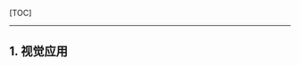 <!--
+++
title       = "【行业】电路板PCB"
description = "1. 视觉应用"
date        = "2022-01-03"
tags        = []
categories  = ["8-business","83-行业分析"]
series      = []
keywords    = []
weight      = 5
toc         = true
draft       = false
+++ -->

[TOC]

---

## 1. 视觉应用

